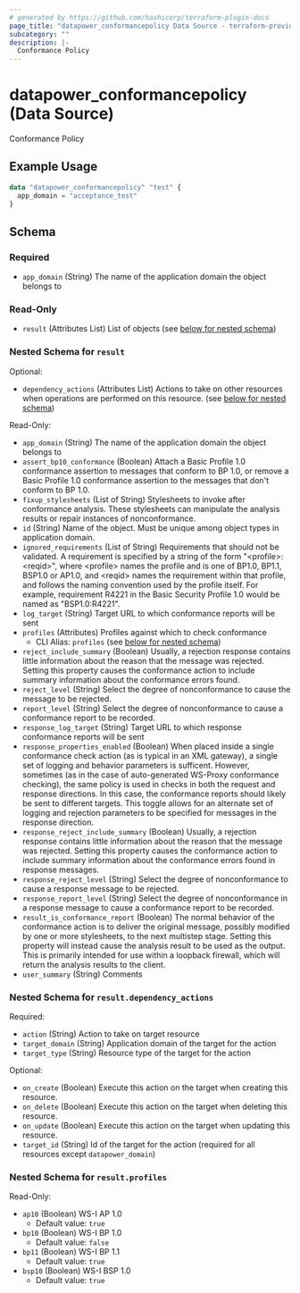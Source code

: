 ```yaml
---
# generated by https://github.com/hashicorp/terraform-plugin-docs
page_title: "datapower_conformancepolicy Data Source - terraform-provider-datapower"
subcategory: ""
description: |-
  Conformance Policy
---
```


# datapower_conformancepolicy (Data Source)

Conformance Policy

## Example Usage

```terraform
data "datapower_conformancepolicy" "test" {
  app_domain = "acceptance_test"
}
```

<!-- schema generated by tfplugindocs -->
## Schema

### Required

- `app_domain` (String) The name of the application domain the object belongs to

### Read-Only

- `result` (Attributes List) List of objects (see [below for nested schema](#nestedatt--result))

<a id="nestedatt--result"></a>
### Nested Schema for `result`

Optional:

- `dependency_actions` (Attributes List) Actions to take on other resources when operations are performed on this resource. (see [below for nested schema](#nestedatt--result--dependency_actions))

Read-Only:

- `app_domain` (String) The name of the application domain the object belongs to
- `assert_bp10_conformance` (Boolean) Attach a Basic Profile 1.0 conformance assertion to messages that conform to BP 1.0, or remove a Basic Profile 1.0 conformance assertion to the messages that don't conform to BP 1.0.
- `fixup_stylesheets` (List of String) Stylesheets to invoke after conformance analysis. These stylesheets can manipulate the analysis results or repair instances of nonconformance.
- `id` (String) Name of the object. Must be unique among object types in application domain.
- `ignored_requirements` (List of String) Requirements that should not be validated. A requirement is specified by a string of the form "&lt;profile>:&lt;reqid>", where &lt;profile> names the profile and is one of BP1.0, BP1.1, BSP1.0 or AP1.0, and &lt;reqid> names the requirement within that profile, and follows the naming convention used by the profile itself. For example, requirement R4221 in the Basic Security Profile 1.0 would be named as "BSP1.0:R4221".
- `log_target` (String) Target URL to which conformance reports will be sent
- `profiles` (Attributes) Profiles against which to check conformance
  - CLI Alias: `profiles` (see [below for nested schema](#nestedatt--result--profiles))
- `reject_include_summary` (Boolean) Usually, a rejection response contains little information about the reason that the message was rejected. Setting this property causes the conformance action to include summary information about the conformance errors found.
- `reject_level` (String) Select the degree of nonconformance to cause the message to be rejected.
- `report_level` (String) Select the degree of nonconformance to cause a conformance report to be recorded.
- `response_log_target` (String) Target URL to which response conformance reports will be sent
- `response_properties_enabled` (Boolean) When placed inside a single conformance check action (as is typical in an XML gateway), a single set of logging and behavior parameters is sufficent. However, sometimes (as in the case of auto-generated WS-Proxy conformance checking), the same policy is used in checks in both the request and response directions. In this case, the conformance reports should likely be sent to different targets. This toggle allows for an alternate set of logging and rejection parameters to be specified for messages in the response direction.
- `response_reject_include_summary` (Boolean) Usually, a rejection response contains little information about the reason that the message was rejected. Setting this property causes the conformance action to include summary information about the conformance errors found in response messages.
- `response_reject_level` (String) Select the degree of nonconformance to cause a response message to be rejected.
- `response_report_level` (String) Select the degree of nonconformance in a response message to cause a conformance report to be recorded.
- `result_is_conformance_report` (Boolean) The normal behavior of the conformance action is to deliver the original message, possibly modified by one or more stylesheets, to the next multistep stage. Setting this property will instead cause the analysis result to be used as the output. This is primarily intended for use within a loopback firewall, which will return the analysis results to the client.
- `user_summary` (String) Comments

<a id="nestedatt--result--dependency_actions"></a>
### Nested Schema for `result.dependency_actions`

Required:

- `action` (String) Action to take on target resource
- `target_domain` (String) Application domain of the target for the action
- `target_type` (String) Resource type of the target for the action

Optional:

- `on_create` (Boolean) Execute this action on the target when creating this resource.
- `on_delete` (Boolean) Execute this action on the target when deleting this resource.
- `on_update` (Boolean) Execute this action on the target when updating this resource.
- `target_id` (String) Id of the target for the action (required for all resources except `datapower_domain`)


<a id="nestedatt--result--profiles"></a>
### Nested Schema for `result.profiles`

Read-Only:

- `ap10` (Boolean) WS-I AP 1.0
  - Default value: `true`
- `bp10` (Boolean) WS-I BP 1.0
  - Default value: `false`
- `bp11` (Boolean) WS-I BP 1.1
  - Default value: `true`
- `bsp10` (Boolean) WS-I BSP 1.0
  - Default value: `true`
